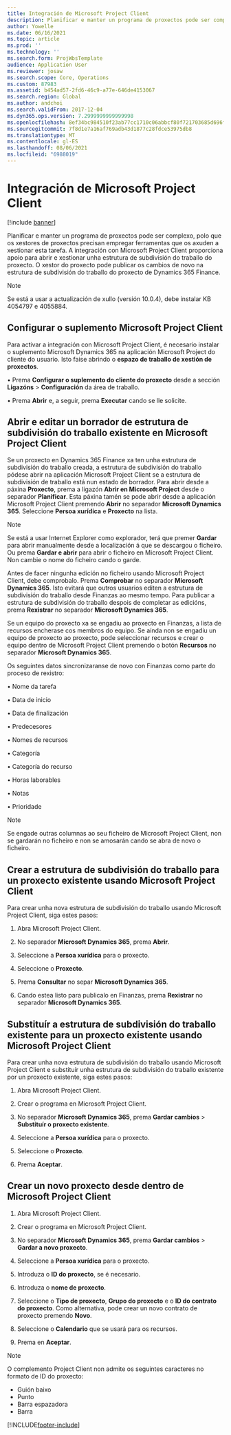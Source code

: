 ```yaml
---
title: Integración de Microsoft Project Client
description: Planificar e manter un programa de proxectos pode ser complexo, polo que os xestores de proxectos precisan empregar ferramentas que os axuden a xestionar esta tarefa. A integración con Microsoft Project Client proporciona apoio para abrir e xestionar unha estrutura de subdivisión do traballo do proxecto.
author: Yowelle
ms.date: 06/16/2021
ms.topic: article
ms.prod: ''
ms.technology: ''
ms.search.form: ProjWbsTemplate
audience: Application User
ms.reviewer: josaw
ms.search.scope: Core, Operations
ms.custom: 87983
ms.assetid: b454ad57-2fd6-46c9-a77e-646de4153067
ms.search.region: Global
ms.author: andchoi
ms.search.validFrom: 2017-12-04
ms.dyn365.ops.version: 7.2999999999999998
ms.openlocfilehash: 8ef34bc984510f23ab77cc1710c06abbcf80f721703685d696fea28eeaddd732
ms.sourcegitcommit: 7f8d1e7a16af769adb43d1877c28fdce53975db8
ms.translationtype: MT
ms.contentlocale: gl-ES
ms.lasthandoff: 08/06/2021
ms.locfileid: "6988019"
---
```

# <a name="microsoft-project-client-integration"></a>Integración de Microsoft Project Client

[!include [banner](../includes/banner.md)]

Planificar e manter un programa de proxectos pode ser complexo, polo que os xestores de proxectos precisan empregar ferramentas que os axuden a xestionar esta tarefa. A integración con Microsoft Project Client proporciona apoio para abrir e xestionar unha estrutura de subdivisión do traballo do proxecto. O xestor do proxecto pode publicar os cambios de novo na estrutura de subdivisión do traballo do proxecto de Dynamics 365 Finance.

> [!NOTE]
> Se está a usar a actualización de xullo (versión 10.0.4), debe instalar KB 4054797 e 4055884.

## <a name="configure-the-microsoft-project-client-add-in"></a>Configurar o suplemento Microsoft Project Client
Para activar a integración con Microsoft Project Client, é necesario instalar o suplemento Microsoft Dynamics 365 na aplicación Microsoft Project do cliente do usuario. Isto faise abrindo o **espazo de traballo de xestión de proxectos**.

• Prema **Configurar o suplemento do cliente do proxecto** desde a sección **Ligazóns** > **Configuración** da área de traballo.

• Prema **Abrir** e, a seguir, prema **Executar** cando se lle solicite.

## <a name="open-and-edit-an-existing-draft-work-breakdown-structure-in-microsoft-project-client"></a>Abrir e editar un borrador de estrutura de subdivisión do traballo existente en Microsoft Project Client
Se un proxecto en Dynamics 365 Finance xa ten unha estrutura de subdivisión do traballo creada, a estrutura de subdivisión do traballo pódese abrir na aplicación Microsoft Project Client se a estrutura de subdivisión de traballo está nun estado de borrador. Para abrir desde a páxina **Proxecto**, prema a ligazón **Abrir en Microsoft Project** desde o separador **Planificar**. Esta páxina tamén se pode abrir desde a aplicación Microsoft Project Client premendo **Abrir** no separador **Microsoft Dynamics 365**. Seleccione **Persoa xurídica** e **Proxecto** na lista.

> [!NOTE]
> Se está a usar Internet Explorer como explorador, terá que premer **Gardar** para abrir manualmente desde a localización á que se descargou o ficheiro. Ou prema **Gardar e abrir** para abrir o ficheiro en Microsoft Project Client. Non cambie o nome do ficheiro cando o garde.

Antes de facer ningunha edición no ficheiro usando Microsoft Project Client, debe comprobalo. Prema **Comprobar** no separador **Microsoft Dynamics 365**. Isto evitará que outros usuarios editen a estrutura de subdivisión do traballo desde Finanzas ao mesmo tempo. Para publicar a estrutura de subdivisión do traballo despois de completar as edicións, prema **Rexistrar** no separador **Microsoft Dynamics 365**.

Se un equipo do proxecto xa se engadiu ao proxecto en Finanzas, a lista de recursos encherase cos membros do equipo. Se aínda non se engadiu un equipo de proxecto ao proxecto, pode seleccionar recursos e crear o equipo dentro de Microsoft Project Client premendo o botón **Recursos** no separador **Microsoft Dynamics 365**. 

Os seguintes datos sincronizaranse de novo con Finanzas como parte do proceso de rexistro:

•   Nome da tarefa

•   Data de inicio

•   Data de finalización

•   Predecesores

•   Nomes de recursos

•   Categoría

•   Categoría do recurso

•   Horas laborables

•   Notas

•   Prioridade

> [!NOTE]
> Se engade outras columnas ao seu ficheiro de Microsoft Project Client, non se gardarán no ficheiro e non se amosarán cando se abra de novo o ficheiro.

## <a name="create-the-work-breakdown-structure-for-an-existing-project-using-microsoft-project-client"></a>Crear a estrutura de subdivisión do traballo para un proxecto existente usando Microsoft Project Client
Para crear unha nova estrutura de subdivisión do traballo usando Microsoft Project Client, siga estes pasos:


1.  Abra Microsoft Project Client.

2.  No separador **Microsoft Dynamics 365**, prema **Abrir**.

3.  Seleccione a **Persoa xurídica** para o proxecto.

4.  Seleccione o **Proxecto**.

5.  Prema **Consultar** no separ **Microsoft Dynamics 365**.

6.  Cando estea listo para publicalo en Finanzas, prema **Rexistrar** no separador **Microsoft Dynamics 365**.

## <a name="replace-the-existing-work-breakdown-structure-for-an-existing-project-using-microsoft-project-client"></a>Substituír a estrutura de subdivisión do traballo existente para un proxecto existente usando Microsoft Project Client
Para crear unha nova estrutura de subdivisión do traballo usando Microsoft Project Client e substituír unha estrutura de subdivisión do traballo existente por un proxecto existente, siga estes pasos:

1.  Abra Microsoft Project Client.

2.  Crear o programa en Microsoft Project Client.

3.  No separador **Microsoft Dynamics 365**, prema **Gardar cambios** > **Substituír o proxecto existente**.

4.  Seleccione a **Persoa xurídica** para o proxecto.

5.  Seleccione o **Proxecto**.

6.  Prema **Aceptar**.

## <a name="create-a-new-project-from-within-microsoft-project-client"></a>Crear un novo proxecto desde dentro de Microsoft Project Client


1.  Abra Microsoft Project Client.

2.  Crear o programa en Microsoft Project Client.

3.  No separador **Microsoft Dynamics 365**, prema **Gardar cambios** > **Gardar a novo proxecto**.

4.  Seleccione a **Persoa xurídica** para o proxecto.

5.  Introduza o **ID do proxecto**, se é necesario.

6.  Introduza o **nome de proxecto**.

7.  Seleccione o **Tipo de proxecto**, **Grupo do proxecto** e o **ID do contrato do proxecto**. Como alternativa, pode crear un novo contrato de proxecto premendo **Novo**.

8.  Seleccione o **Calendario** que se usará para os recursos.

11. Prema en **Aceptar**.

> [!NOTE]
> O complemento Project Client non admite os seguintes caracteres no formato de ID do proxecto:
> 
>   - Guión baixo
>   - Punto
>   - Barra espazadora
>   - Barra

[!INCLUDE[footer-include](../includes/footer-banner.md)]
